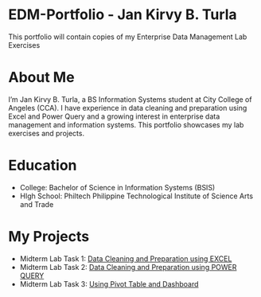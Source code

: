 # EDM-Portfolio - Jan Kirvy B. Turla
This portfolio will contain copies of my Enterprise Data Management Lab Exercises
# About Me
I’m Jan Kirvy B. Turla, a BS Information Systems student at City College of Angeles (CCA). I have experience in data cleaning and preparation using Excel and Power Query and a growing interest in enterprise data management and information systems. This portfolio showcases my lab exercises and projects.
# Education
- College: Bachelor of Science in Information Systems (BSIS)
- HIgh School: Philtech Philippine Technological Institute of Science Arts and Trade

# My Projects
- Midterm Lab Task 1: [Data Cleaning and Preparation using EXCEL](https://github.com/jankirvy02/jankirvy02/blob/8107b95543485569b9f3aa00bf82754a8553eca4/Midterm%20Lab%20Task%201.md/Task1.md)
- Midterm Lab Task 2: [Data Cleaning and Preparation using POWER QUERY](https://arshpatchak.github.io/testCodes/)
- Midterm Lab Task 3: [Using Pivot Table and Dashboard](https://github.com/jankirvy02/jankirvy02/blob/main/Midterm%20Task%20Lab%203/task3.md)
